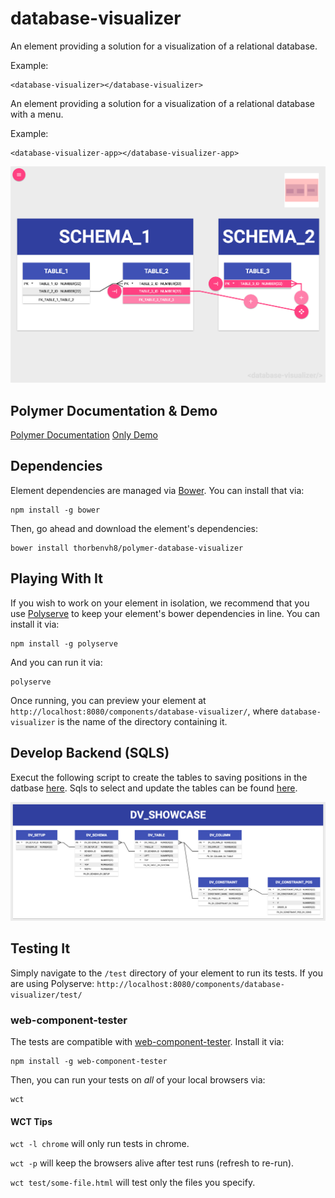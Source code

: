# database-visualizer

An element providing a solution for a visualization of a relational database.

Example:

    <database-visualizer></database-visualizer>

An element providing a solution for a visualization of a relational database with a menu.

Example:

    <database-visualizer-app></database-visualizer-app>

![screenshot](screenshots/screenshot1.png)


## Polymer Documentation & Demo

[Polymer Documentation](https://thorbenvh8.github.io/polymer-database-visualizer/)
[Only Demo](https://thorbenvh8.github.io/polymer-database-visualizer/demo/)


## Dependencies

Element dependencies are managed via [Bower](http://bower.io/). You can
install that via:

    npm install -g bower

Then, go ahead and download the element's dependencies:

    bower install thorbenvh8/polymer-database-visualizer


## Playing With It

If you wish to work on your element in isolation, we recommend that you use
[Polyserve](https://github.com/PolymerLabs/polyserve) to keep your element's
bower dependencies in line. You can install it via:

    npm install -g polyserve

And you can run it via:

    polyserve

Once running, you can preview your element at
`http://localhost:8080/components/database-visualizer/`, where `database-visualizer` is the name of the directory containing it.


## Develop Backend (SQLS)

Execut the following script to create the tables to saving positions in the datbase [here](sqls/tables.sql).
Sqls to select and update the tables can be found [here](sqls/sqls.xml).

![screenshot](screenshots/screenshot2.png)


## Testing It

Simply navigate to the `/test` directory of your element to run its tests. If
you are using Polyserve: `http://localhost:8080/components/database-visualizer/test/`

### web-component-tester

The tests are compatible with [web-component-tester](https://github.com/Polymer/web-component-tester).
Install it via:

    npm install -g web-component-tester

Then, you can run your tests on _all_ of your local browsers via:

    wct

#### WCT Tips

`wct -l chrome` will only run tests in chrome.

`wct -p` will keep the browsers alive after test runs (refresh to re-run).

`wct test/some-file.html` will test only the files you specify.
